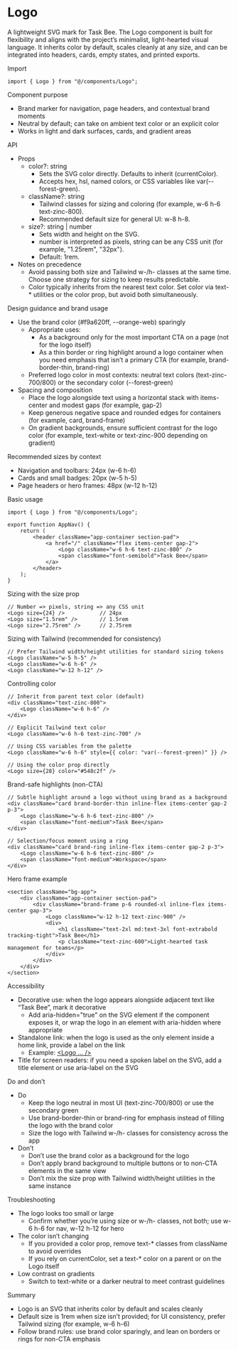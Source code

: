 # Logo

A lightweight SVG mark for Task Bee. The Logo component is built for flexibility and aligns with the project’s minimalist, light-hearted visual language. It inherits color by default, scales cleanly at any size, and can be integrated into headers, cards, empty states, and printed exports.

Import
```tsx
import { Logo } from "@/components/Logo";
```

Component purpose
- Brand marker for navigation, page headers, and contextual brand moments
- Neutral by default; can take on ambient text color or an explicit color
- Works in light and dark surfaces, cards, and gradient areas

API
- Props
  - color?: string
    - Sets the SVG color directly. Defaults to inherit (currentColor).
    - Accepts hex, hsl, named colors, or CSS variables like var(--forest-green).
  - className?: string
    - Tailwind classes for sizing and coloring (for example, w-6 h-6 text-zinc-800).
    - Recommended default size for general UI: w-8 h-8.
  - size?: string | number
    - Sets width and height on the SVG.
    - number is interpreted as pixels, string can be any CSS unit (for example, "1.25rem", "32px").
    - Default: 1rem.
- Notes on precedence
  - Avoid passing both size and Tailwind w-/h- classes at the same time. Choose one strategy for sizing to keep results predictable.
  - Color typically inherits from the nearest text color. Set color via text-* utilities or the color prop, but avoid both simultaneously.

Design guidance and brand usage
- Use the brand color (#f9a620ff, --orange-web) sparingly
  - Appropriate uses:
    - As a background only for the most important CTA on a page (not for the logo itself)
    - As a thin border or ring highlight around a logo container when you need emphasis that isn’t a primary CTA (for example, brand-border-thin, brand-ring)
  - Preferred logo color in most contexts: neutral text colors (text-zinc-700/800) or the secondary color (--forest-green)
- Spacing and composition
  - Place the logo alongside text using a horizontal stack with items-center and modest gaps (for example, gap-2)
  - Keep generous negative space and rounded edges for containers (for example, card, brand-frame)
  - On gradient backgrounds, ensure sufficient contrast for the logo color (for example, text-white or text-zinc-900 depending on gradient)

Recommended sizes by context
- Navigation and toolbars: 24px (w-6 h-6)
- Cards and small badges: 20px (w-5 h-5)
- Page headers or hero frames: 48px (w-12 h-12)

Basic usage
```tsx
import { Logo } from "@/components/Logo";

export function AppNav() {
    return (
        <header className="app-container section-pad">
            <a href="/" className="flex items-center gap-2">
                <Logo className="w-6 h-6 text-zinc-800" />
                <span className="font-semibold">Task Bee</span>
            </a>
        </header>
    );
}
```

Sizing with the size prop
```tsx
// Number => pixels, string => any CSS unit
<Logo size={24} />           // 24px
<Logo size="1.5rem" />       // 1.5rem
<Logo size="2.75rem" />      // 2.75rem
```

Sizing with Tailwind (recommended for consistency)
```tsx
// Prefer Tailwind width/height utilities for standard sizing tokens
<Logo className="w-5 h-5" />
<Logo className="w-6 h-6" />
<Logo className="w-12 h-12" />
```

Controlling color
```tsx
// Inherit from parent text color (default)
<div className="text-zinc-800">
    <Logo className="w-6 h-6" />
</div>

// Explicit Tailwind text color
<Logo className="w-6 h-6 text-zinc-700" />

// Using CSS variables from the palette
<Logo className="w-6 h-6" style={{ color: "var(--forest-green)" }} />

// Using the color prop directly
<Logo size={28} color="#548c2f" />
```

Brand-safe highlights (non-CTA)
```tsx
// Subtle highlight around a logo without using brand as a background
<div className="card brand-border-thin inline-flex items-center gap-2 p-3">
    <Logo className="w-6 h-6 text-zinc-800" />
    <span className="font-medium">Task Bee</span>
</div>

// Selection/focus moment using a ring
<div className="card brand-ring inline-flex items-center gap-2 p-3">
    <Logo className="w-6 h-6 text-zinc-800" />
    <span className="font-medium">Workspace</span>
</div>
```

Hero frame example
```tsx
<section className="bg-app">
    <div className="app-container section-pad">
        <div className="brand-frame p-6 rounded-xl inline-flex items-center gap-3">
            <Logo className="w-12 h-12 text-zinc-900" />
            <div>
                <h1 className="text-2xl md:text-3xl font-extrabold tracking-tight">Task Bee</h1>
                <p className="text-zinc-600">Light-hearted task management for teams</p>
            </div>
        </div>
    </div>
</section>
```

Accessibility
- Decorative use: when the logo appears alongside adjacent text like “Task Bee”, mark it decorative
  - Add aria-hidden="true" on the SVG element if the component exposes it, or wrap the logo in an element with aria-hidden where appropriate
- Standalone link: when the logo is used as the only element inside a home link, provide a label on the link
  - Example: <a href="/" aria-label="Go to Task Bee home"><Logo … /></a>
- Title for screen readers: if you need a spoken label on the SVG, add a title element or use aria-label on the SVG

Do and don’t
- Do
  - Keep the logo neutral in most UI (text-zinc-700/800) or use the secondary green
  - Use brand-border-thin or brand-ring for emphasis instead of filling the logo with the brand color
  - Size the logo with Tailwind w-/h- classes for consistency across the app
- Don’t
  - Don’t use the brand color as a background for the logo
  - Don’t apply brand background to multiple buttons or to non-CTA elements in the same view
  - Don’t mix the size prop with Tailwind width/height utilities in the same instance

Troubleshooting
- The logo looks too small or large
  - Confirm whether you’re using size or w-/h- classes, not both; use w-6 h-6 for nav, w-12 h-12 for hero
- The color isn’t changing
  - If you provided a color prop, remove text-* classes from className to avoid overrides
  - If you rely on currentColor, set a text-* color on a parent or on the Logo itself
- Low contrast on gradients
  - Switch to text-white or a darker neutral to meet contrast guidelines

Summary
- Logo is an SVG that inherits color by default and scales cleanly
- Default size is 1rem when size isn’t provided; for UI consistency, prefer Tailwind sizing (for example, w-6 h-6)
- Follow brand rules: use brand color sparingly, and lean on borders or rings for non-CTA emphasis